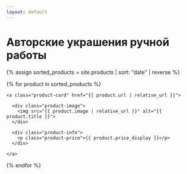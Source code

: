 ```yaml
---
layout: default
---
```


<h1 class="page-title">Авторские украшения ручной работы</h1>
<div class="product-grid">

  {% assign sorted_products = site.products | sort: "date" | reverse %}

  {% for product in sorted_products %}

    <a class="product-card" href="{{ product.url | relative_url }}">
      
      <div class="product-image">
        <img src="{{ product.image | relative_url }}" alt="{{ product.title }}">
      </div>

      <div class="product-info">
        <p class="product-price">{{ product.price_display }}</p>
      </div>

    </a>

  {% endfor %}

</div>